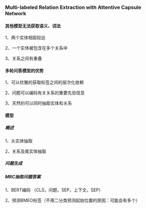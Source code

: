 ### Multi-labeled Relation Extraction with Attentive Capsule Network

#### 其他模型无法获取语义、词法

1、两个实体相距较远

2、一个实体被包含在多个关系中

3、关系之间有重叠



#### 多轮问答模型的优势

1、可以优雅的获取标签之间的层次化依赖

2、问题可以编码有关关系的重要先验信息

3、天然的可以同时抽取实体和关系



#### 模型

##### 概述

1、头实体抽取

2、关系及尾实体抽取



##### 问题生成



#####  MRC抽取问题答案

1、BERT编码  （CLS，问题，SEP，上下文，SEP）

2、预测BMEO标签（不用二分类预测起始位置的原因：可能会有多个）

